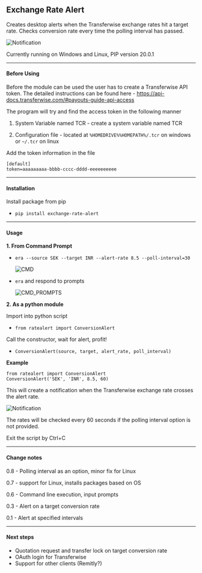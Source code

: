 Exchange Rate Alert
---

Creates desktop alerts when the Transferwise exchange rates hit a target rate. Checks conversion rate every time the polling interval has passed.

![Notification](./img/era_notification.jpg)

Currently running on Windows and Linux, PIP version 20.0.1

---

#### Before Using

Before the module can be used the user has to create a Transferwise API token. The detailed instructions can be found here - https://api-docs.transferwise.com/#payouts-guide-api-access  

The program will try and find the access token in the following manner
 
 1. System Variable named TCR - create a system variable named TCR
 
 2. Configuration file - located at `%HOMEDRIVE%%HOMEPATH%/.tcr` on windows or `~/.tcr` on linux

Add the token information in the file

    [default]
    token=aaaaaaaaa-bbbb-cccc-dddd-eeeeeeeeee
                      
---

#### Installation 

Install package from pip 
- `pip install exchange-rate-alert`

---

#### Usage

**1. From Command Prompt** 

- `era --source SEK --target INR --alert-rate 8.5 --poll-interval=30`

    ![CMD](./img/era_cli_option.JPG)
    
- `era` and respond to prompts

    ![CMD_PROMPTS](./img/era_cli_with_prompts.JPG)
    
   
**2. As a python module** 

Import into python script
- `from ratealert import ConversionAlert`
    
Call the constructor, wait for alert, profit!
- `ConversionAlert(source, target, alert_rate, poll_interval)`

**Example**

    from ratealert import ConversionAlert
    ConversionAlert('SEK', 'INR', 8.5, 60)

This will create a notification when the Transferwise exchange rate crosses the alert rate. 

![Notification](./img/era_notification.jpg)

The rates will be checked every 60 seconds if the polling interval option is not provided.

Exit the script by Ctrl+C

---

#### Change notes

0.8 - Polling interval as an option, minor fix for Linux

0.7 - support for Linux, installs packages based on OS

0.6 - Command line execution, input prompts

0.3 - Alert on a target conversion rate
 
0.1 - Alert at specified intervals


---

#### Next steps

- Quotation request and transfer lock on target conversion rate
- OAuth login for Transferwise
- Support for other clients (Remitly?) 

